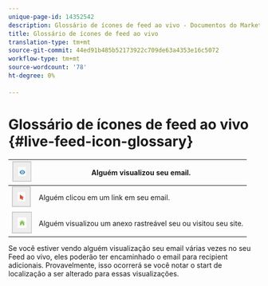```yaml
---
unique-page-id: 14352542
description: Glossário de ícones de feed ao vivo - Documentos do Marketo - Documentação do produto
title: Glossário de ícones de feed ao vivo
translation-type: tm+mt
source-git-commit: 44ed91b485b52173922c709de63a4353e16c5072
workflow-type: tm+mt
source-wordcount: '78'
ht-degree: 0%

---
```



# Glossário de ícones de feed ao vivo {#live-feed-icon-glossary}

| ![—](assets/1.png) | Alguém visualizou seu email. |
|---|---|
| ![—](assets/2.png) | Alguém clicou em um link em seu email. |
| ![—](assets/3.png) | Alguém visualizou um anexo rastreável seu ou visitou seu site. |

Se você estiver vendo alguém visualização seu email várias vezes no seu Feed ao vivo, eles poderão ter encaminhado o email para recipient adicionais. Provavelmente, isso ocorrerá se você notar o start de localização a ser alterado para essas visualizações.

